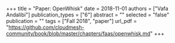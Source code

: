 +++
title = "Paper: OpenWhisk"
date = 2018-11-01
authors = ["Vafa Andalibi"]
publication_types = ["6"]
abstract = ""
selected = "false"
publication = ""
tags = ["Fall 2018", "paper"]
url_pdf = "https://github.com/cloudmesh-community/book/blob/master/chapters/faas/openwhisk.md"
+++

